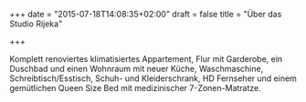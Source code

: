 +++
date = "2015-07-18T14:08:35+02:00"
draft = false
title = "Über das Studio Rijeka"

+++

Komplett renoviertes klimatisiertes Appartement, Flur mit Garderobe, ein Duschbad und einen Wohnraum mit neuer Küche, Waschmaschine, Schreibtisch/Esstisch, Schuh- und Kleiderschrank, HD Fernseher und einem gemütlichen Queen Size Bed mit medizinischer 7-Zonen-Matratze.


